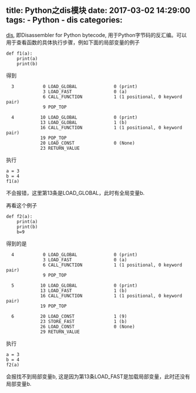 title: Python之dis模块
date: 2017-03-02 14:29:00
tags:
    - Python
    - dis
categories:
---
[dis](https://docs.python.org/3/library/dis.html), 即Disassembler for Python bytecode, 用于Python字节码的反汇编。可以用于查看函数的具体执行步骤，例如下面的局部变量的例子

```
def f1(a):
    print(a)
    print(b)
```
得到

```
  3           0 LOAD_GLOBAL              0 (print)
              3 LOAD_FAST                0 (a)
              6 CALL_FUNCTION            1 (1 positional, 0 keyword pair)
              9 POP_TOP

  4          10 LOAD_GLOBAL              0 (print)
             13 LOAD_GLOBAL              1 (b)
             16 CALL_FUNCTION            1 (1 positional, 0 keyword pair)
             19 POP_TOP
             20 LOAD_CONST               0 (None)
             23 RETURN_VALUE
```

执行

```
a = 3
b = 4
f1(a)
```
不会报错，这里第13条是LOAD_GLOBAL，此时有全局变量b.

再看这个例子

```
def f2(a):
    print(a)
    print(b)
    b=9
```
得到的是

```
  4           0 LOAD_GLOBAL              0 (print)
              3 LOAD_FAST                0 (a)
              6 CALL_FUNCTION            1 (1 positional, 0 keyword pair)
              9 POP_TOP

  5          10 LOAD_GLOBAL              0 (print)
             13 LOAD_FAST                1 (b)
             16 CALL_FUNCTION            1 (1 positional, 0 keyword pair)
             19 POP_TOP

  6          20 LOAD_CONST               1 (9)
             23 STORE_FAST               1 (b)
             26 LOAD_CONST               0 (None)
             29 RETURN_VALUE
```

执行

```
a = 3
b = 4
f2(a)
```
会报找不到局部变量b, 这是因为第13条LOAD_FAST是加载局部变量，此时还没有局部变量b.
